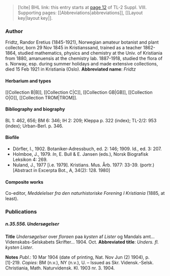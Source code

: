 > [!cite] BHL link: this entry starts at [page 12](https://www.biodiversitylibrary.org/page/33258514) of TL-2 Suppl. VIII.
> Supporting pages: [[Abbreviations|abbreviations]], [[Layout key|layout key]].

### Author

Fridtz, Randor Eretius (1845-1921), Norwegian amateur botanist and plant collector, born 29 Nov 1845 in Kristianssand, trained as a teacher 1862-1864, studied mathematics, physics and chemistry at the Univ. of Kristiania from 1880, amanuensis at the chemistry lab. 1887-1918, studied the flora of s. Norway, esp. during summer holidays and made extensive collections, died 15 Feb 1921 in Kristiania (Oslo). 
**Abbreviated name**: *Fridtz*

#### Herbarium and types

[[Collection B|B]], [[Collection C|C]], [[Collection GB|GB]], [[Collection O|O]], [[Collection TROM|TROM]].

#### Bibliography and biography

BL 1: 462, 656; BM 6: 346; IH 2: 209; Kleppa p. 322 (index); TL-2/2: 953 (index); Urban-Berl. p. 346.

#### Biofile

- Dörfler, I., 1902. Botaniker-Adressbuch, ed. 2: 146; 1909. Id., ed. 3: 207.
- Holmboe, J., 1979. *In*, E. Bull & E. Jansen (eds.), Norsk Biografisk Leksikon 4: 269.
- Nuland, J., 1977 \[i.e. 1979\]. Kristians. Mus. Årb. 1977: 33-39. (portr.) \[Abstract in Excerpta Bot., A, 34(2): 128. 1980\]

#### Composite works

Co-editor, *Meddelelser fra den naturhistoriske Forening I Kristiania* (1885, at least).

### Publications

##### n.35.556. Undersøgelser

**Title**
*Undersøgelser* over *floraen* paa *kysten* af *Lister* og Mandals amt... Videnskabs-Selskabets Skrifter... 1904. Oct.
**Abbreviated title**: *Unders. fl. kysten Lister*.

**Notes**
*Publ*.: 10 Mar 1904 (date of printing, Nat. Nov Jun (2) 1904), p. \[1\]-219. *Copies*: BM (n.v.), NY (n.v.), U. – Issued as Skr. Vidensk.-Selsk. Christiania, Math. Naturvidensk. Kl. 1903 nr. 3. 1904.

